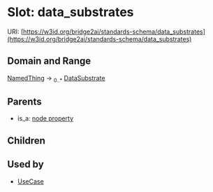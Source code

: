 
# Slot: data_substrates




URI: [https://w3id.org/bridge2ai/standards-schema/data_substrates](https://w3id.org/bridge2ai/standards-schema/data_substrates)


## Domain and Range

[NamedThing](NamedThing.md) &#8594;  <sub>0..\*</sub> [DataSubstrate](DataSubstrate.md)

## Parents

 *  is_a: [node property](node_property.md)

## Children


## Used by

 * [UseCase](UseCase.md)
